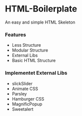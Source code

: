 # HTML-Boilerplate
An easy and simple HTML Skeleton

### Features
* Less Structure
* Modular Structure
* External Libs
* Basic HTML Structure

### Implementet External Libs
* slickSlider
* Animate CSS
* Parsley
* Hamburger CSS
* MagnificPopup
* Sweetalert
